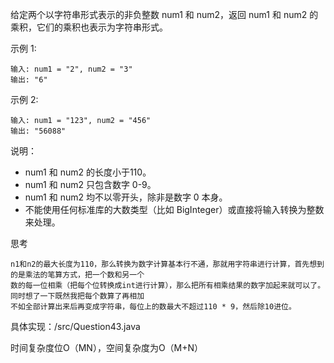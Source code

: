 给定两个以字符串形式表示的非负整数 num1 和 num2，返回 num1 和 num2 的乘积，它们的乘积也表示为字符串形式。

示例 1:

    输入: num1 = "2", num2 = "3"
    输出: "6"
示例 2:

    输入: num1 = "123", num2 = "456"
    输出: "56088"
说明：

- num1 和 num2 的长度小于110。
- num1 和 num2 只包含数字 0-9。
- num1 和 num2 均不以零开头，除非是数字 0 本身。
- 不能使用任何标准库的大数类型（比如 BigInteger）或直接将输入转换为整数来处理。


思考

    n1和n2的最大长度为110，那么转换为数字计算基本行不通，那就用字符串进行计算，首先想到的是乘法的笔算方式，把一个数和另一个
    数的每一位相乘（把每个位转换成int进行计算），那么把所有相乘结果的数字加起来就可以了。同时想了一下既然我把每个数算了再相加
    不如全部计算出来后再变成字符串，每位上的数最大不超过110 * 9，然后除10进位。
    
具体实现：/src/Question43.java

时间复杂度位O（MN），空间复杂度为O（M+N）